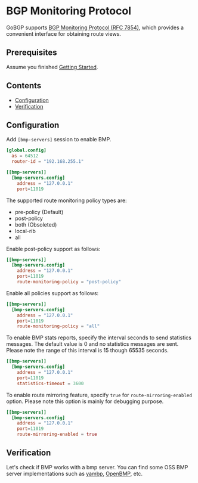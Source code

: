 # BGP Monitoring Protocol

GoBGP supports [BGP Monitoring Protocol (RFC 7854)](https://tools.ietf.org/html/rfc7854), which provides a convenient interface for obtaining route views.

## Prerequisites

Assume you finished [Getting Started](getting-started.md).

## Contents

- [Configuration](#configuration)
- [Verification](#verification)

## Configuration

Add `[bmp-servers]` session to enable BMP.

```toml
[global.config]
  as = 64512
  router-id = "192.168.255.1"

[[bmp-servers]]
  [bmp-servers.config]
    address = "127.0.0.1"
    port=11019
```

The supported route monitoring policy types are:

- pre-policy (Default)
- post-policy
- both (Obsoleted)
- local-rib
- all

Enable post-policy support as follows:

```toml
[[bmp-servers]]
  [bmp-servers.config]
    address = "127.0.0.1"
    port=11019
    route-monitoring-policy = "post-policy"
```

Enable all policies support as follows:

```toml
[[bmp-servers]]
  [bmp-servers.config]
    address = "127.0.0.1"
    port=11019
    route-monitoring-policy = "all"
```

To enable BMP stats reports, specify the interval seconds to send statistics messages.
The default value is 0 and no statistics messages are sent.
Please note the range of this interval is 15 though 65535 seconds.

```toml
[[bmp-servers]]
  [bmp-servers.config]
    address = "127.0.0.1"
    port=11019
    statistics-timeout = 3600
```

To enable route mirroring feature, specify `true` for `route-mirroring-enabled` option.
Please note this option is mainly for debugging purpose.

```toml
[[bmp-servers]]
  [bmp-servers.config]
    address = "127.0.0.1"
    port=11019
    route-mirroring-enabled = true
```

## Verification

Let's check if BMP works with a bmp server. You can find some OSS BMP server implementations such as [yambp](https://github.com/smartbgp/yabmp), [OpenBMP](https://github.com/SNAS/openbmp), etc.
